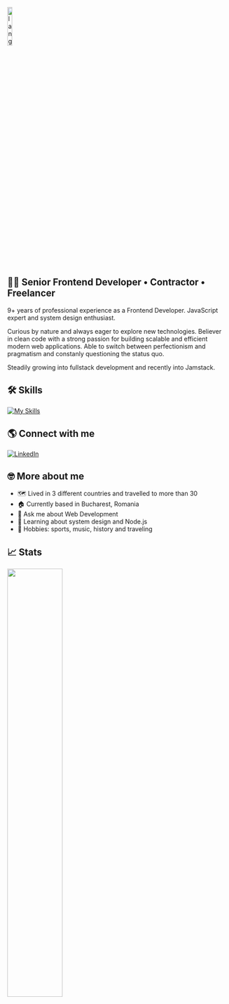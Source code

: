 <p align="left"><img width=15%" src="https://github.com/alansmathew/alansmathew/raw/master/lang.gif" alt="lang image here" /></p>

## 👩‍💻 Senior Frontend Developer • Contractor • Freelancer

9+ years of professional experience as a Frontend Developer. JavaScript expert and system design enthusiast. 

Curious by nature and always eager to explore new technologies. Believer in clean code with a strong passion for building scalable and efficient modern web applications. Able to switch between perfectionism and pragmatism and constanly questioning the status quo. 

Steadily growing into fullstack development and recently into Jamstack. 

## 🛠️ Skills

[![My Skills](https://skillicons.dev/icons?i=js,ts,vue,react,nodejs,angular,html,css,tailwind,jest,git)](https://skillicons.dev) 
 
## 🌎 Connect with me

<a href="https://www.linkedin.com/in/vladimir-vancea-94803b75/"><img src="https://img.shields.io/badge/LinkedIn--_.svg?style=social&logo=linkedin" alt="LinkedIn"></a>  

## 🤓 More about me

- 🗺️ Lived in 3 different countries and travelled to more than 30
- 🏠 Currently based in Bucharest, Romania
- 💬 Ask me about Web Development
- 📖 Learning about system design and Node.js
- 🫶 Hobbies: sports, music, history and traveling

## 📈 Stats
  
<img height="50%" width="auto" src="https://github-readme-streak-stats.herokuapp.com/?user=vladimir04&theme=tokyonight&hide_border=true&background=FFFFFF00">

